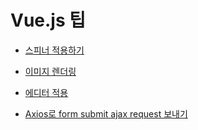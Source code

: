 
# Vue.js 팁

- [스피너 적용하기](/vuejs/general/spinner/)

- [이미지 렌더링](/vuejs/general/imagerender/)

- [에디터 적용](/vuejs/general/editor/)

- [Axios로 form submit ajax request 보내기](/vuejs/general/axios/)
